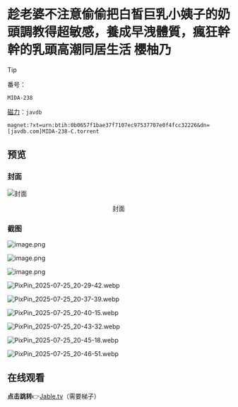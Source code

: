 # 趁老婆不注意偷偷把白皙巨乳小姨子的奶頭調教得超敏感，養成早洩體質，瘋狂幹幹的乳頭高潮同居生活 櫻柚乃

> [!TIP]
>
> 番号：
>
> ```
> MIDA-238
> ```
>
> [磁力](magnet:?xt=urn:btih:0b0657f1bae37f7107ec97537707e0f4fcc32226&dn=[javdb.com]MIDA-238-C.torrent)：`javdb`
>
> ```
> magnet:?xt=urn:btih:0b0657f1bae37f7107ec97537707e0f4fcc32226&dn=[javdb.com]MIDA-238-C.torrent
> ```

## 预览

### 封面

![封面](https://c0.jdbstatic.com/covers/qa/qAJ21e.jpg)

<center>封面</center>

### 截图

![image.png](https://im.wegal.eu.org/file/1753442226678_image.png)

![image.png](https://im.wegal.eu.org/file/1753446430192_image.png)

![image.png](https://im.wegal.eu.org/file/1753446487516_image.png)

![PixPin_2025-07-25_20-29-42.webp](https://im.wegal.eu.org/file/1753446674906_PixPin_2025-07-25_20-29-42.webp)

![PixPin_2025-07-25_20-37-39.webp](https://im.wegal.eu.org/file/1753447142808_PixPin_2025-07-25_20-37-39.webp)

![PixPin_2025-07-25_20-40-15.webp](https://im.wegal.eu.org/file/1753447281374_PixPin_2025-07-25_20-40-15.webp)

![PixPin_2025-07-25_20-43-32.webp](https://im.wegal.eu.org/file/1753447479904_PixPin_2025-07-25_20-43-32.webp)

![PixPin_2025-07-25_20-45-18.webp](https://im.wegal.eu.org/file/1753447557961_PixPin_2025-07-25_20-45-18.webp)

![PixPin_2025-07-25_20-46-51.webp](https://im.wegal.eu.org/file/1753447647199_PixPin_2025-07-25_20-46-51.webp)

## 在线观看

**点击跳转**👉[Jable.tv](https://jable.tv/videos/mida-238/)（需要梯子）

